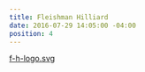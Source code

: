 ```yaml
---
title: Fleishman Hilliard
date: 2016-07-29 14:05:00 -04:00
position: 4
---
```


[f-h-logo.svg](/uploads/f-h-logo.svg)